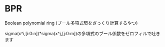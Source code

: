 BPR
===

Boolean polynomial ring (ブール多項式環をざっくり計算するやつ)

sigma(x^i,[i:0:n])*sigma(x^j,[j:0:m])の多項式のブール係数をゼロフィルで吐きます
